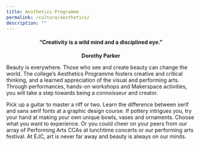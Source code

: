 ```yaml
---
title: Aesthetics Programme
permalink: /culture/aesthetics/
description: ""
---
```

<center><h4>“Creativity is a wild mind and a disciplined eye.”</h4>
<b>Dorothy Parker</b></center>


Beauty is everywhere. Those who see and create beauty can change the world. The college’s Aesthetics Programme fosters creative and critical thinking, and a learned appreciation of the visual and performing arts. Through performances, hands-on workshops and Makerspace activities, you will take a step towards being a connoisseur and creator.

Pick up a guitar to master a riff or two. Learn the difference between serif and sans serif fonts at a graphic design course. If pottery intrigues you, try your hand at making your own unique bowls, vases and ornaments. Choose what you want to experience. Or you could cheer on your peers from our array of Performing Arts CCAs at lunchtime concerts or our performing arts festival. At EJC, art is never far away and beauty is always on our minds.